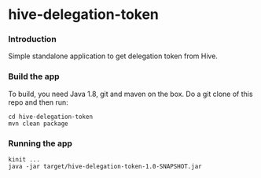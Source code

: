 hive-delegation-token
=====================

### Introduction
Simple standalone application to get delegation token from Hive.

### Build the app
To build, you need Java 1.8, git and maven on the box.
Do a git clone of this repo and then run:
```
cd hive-delegation-token
mvn clean package
```

### Running the app
```
kinit ...
java -jar target/hive-delegation-token-1.0-SNAPSHOT.jar
```
